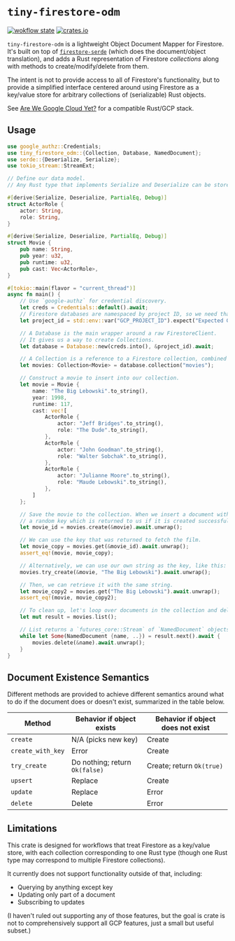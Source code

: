 # `tiny-firestore-odm`

[![wokflow state](https://github.com/paulgb/tiny-firestore-odm/workflows/Rust/badge.svg)](https://github.com/paulgb/tiny-firestore-odm/actions/workflows/rust.yml)
[![crates.io](https://img.shields.io/crates/v/tiny-firestore-odm.svg)](https://crates.io/crates/tiny-firestore-odm)

`tiny-firestore-odm` is a lightweight Object Document Mapper for Firestore. It's built on top of
[`firestore-serde`](https://github.com/paulgb/firestore-serde) (which does the
document/object translation), and adds a Rust representation of Firestore *collections* along with
methods to create/modify/delete from them.

The intent is not to provide access to all of Firestore's functionality, but to provide a
simplified interface centered around using Firestore as a key/value store for arbitrary
collections of (serializable) Rust objects.

See [Are We Google Cloud Yet?](https://github.com/paulgb/are-we-google-cloud-yet) for a compatible Rust/GCP stack.

## Usage

```rust
use google_authz::Credentials;
use tiny_firestore_odm::{Collection, Database, NamedDocument};
use serde::{Deserialize, Serialize};
use tokio_stream::StreamExt;

// Define our data model.
// Any Rust type that implements Serialize and Deserialize can be stored in a Collection.

#[derive(Serialize, Deserialize, PartialEq, Debug)]
struct ActorRole {
    actor: String,
    role: String,
}

#[derive(Serialize, Deserialize, PartialEq, Debug)]
struct Movie {
    pub name: String,
    pub year: u32,
    pub runtime: u32,
    pub cast: Vec<ActorRole>,
}

#[tokio::main(flavor = "current_thread")]
async fn main() {
    // Use `google-authz` for credential discovery.
    let creds = Credentials::default().await;
    // Firestore databases are namespaced by project ID, so we need that too.
    let project_id = std::env::var("GCP_PROJECT_ID").expect("Expected GCP_PROJECT_ID env var.");

    // A Database is the main wrapper around a raw FirestoreClient.
    // It gives us a way to create Collections.
    let database = Database::new(creds.into(), &project_id).await;

    // A Collection is a reference to a Firestore collection, combined with a type.
    let movies: Collection<Movie> = database.collection("movies");

    // Construct a movie to insert into our collection.
    let movie = Movie {
        name: "The Big Lebowski".to_string(),
        year: 1998,
        runtime: 117,
        cast: vec![
            ActorRole {
                actor: "Jeff Bridges".to_string(),
                role: "The Dude".to_string(),
            },
            ActorRole {
                actor: "John Goodman".to_string(),
                role: "Walter Sobchak".to_string(),
            },
            ActorRole {
                actor: "Julianne Moore".to_string(),
                role: "Maude Lebowski".to_string(),
            },
        ]
    };

    // Save the movie to the collection. When we insert a document with `create`, it is assigned
    // a random key which is returned to us if it is created successfully.
    let movie_id = movies.create(&movie).await.unwrap();

    // We can use the key that was returned to fetch the film.
    let movie_copy = movies.get(&movie_id).await.unwrap();
    assert_eq!(movie, movie_copy);

    // Alternatively, we can use our own string as the key, like this:
    movies.try_create(&movie, "The Big Lebowski").await.unwrap();

    // Then, we can retrieve it with the same string.
    let movie_copy2 = movies.get("The Big Lebowski").await.unwrap();
    assert_eq!(movie, movie_copy2);

    // To clean up, let's loop over documents in the collection and delete them.
    let mut result = movies.list();

    // List returns a `futures_core::Stream` of `NamedDocument` objects.
    while let Some(NamedDocument {name, ..}) = result.next().await {
        movies.delete(&name).await.unwrap();
    }
}
```

## Document Existence Semantics

Different methods are provided to achieve different semantics around what to do if the document
does or doesn't exist, summarized in the table below.

| Method            | Behavior if object exists      | Behavior if object does not exist |
| ----------------- | ------------------------------ | --------------------------------- |
| `create`          | N/A (picks new key)            | Create                            |
| `create_with_key` | Error                          | Create                            |
| `try_create`      | Do nothing; return `Ok(false)` | Create; return `Ok(true)`         |
| `upsert`          | Replace                        | Create                            |
| `update`          | Replace                        | Error                             |
| `delete`          | Delete                         | Error                             |

## Limitations

This crate is designed for workflows that treat Firestore as a key/value store, with each
collection corresponding to one Rust type (though one Rust type may correspond to multiple
Firestore collections).

It currently does not support functionality outside of that, including:
- Querying by anything except key
- Updating only part of a document
- Subscribing to updates

(I haven't ruled out supporting any of those features, but the goal is crate is not to
comprehensively support all GCP features, just a small but useful subset.)